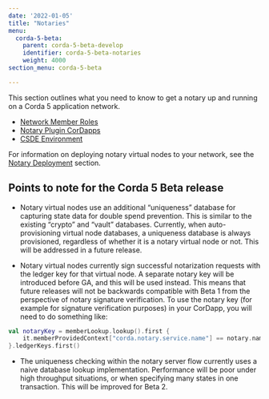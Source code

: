 ```yaml
---
date: '2022-01-05'
title: "Notaries"
menu:
  corda-5-beta:
    parent: corda-5-beta-develop
    identifier: corda-5-beta-notaries
    weight: 4000
section_menu: corda-5-beta

---
```


This section outlines what you need to know to get a notary up and running on a Corda 5 application network.

* [Network Member Roles](../notaries/network-member-roles.md)
* [Notary Plugin CorDapps](../notaries/plugin-cordapps-notary.md)
* [CSDE Environment](../notaries/csde.md)

For information on deploying notary virtual nodes to your network, see the [Notary Deployment](../../deploying/notaries/notary-deployment.md) section.

## Points to note for the Corda 5 Beta release

* Notary virtual nodes use an additional “uniqueness” database for capturing state data for double spend prevention. This is similar to the existing “crypto” and “vault” databases. Currently, when auto-provisioning virtual node databases, a uniqueness database is always provisioned, regardless of whether it is a notary virtual node or not. This will be addressed in a future release.

* Notary virtual nodes currently sign successful notarization requests with the ledger key for that virtual node. A separate notary key will be introduced before GA, and this will be used instead. This means that future releases will not be backwards compatible with Beta 1 from the perspective of notary signature verification. To use the notary key (for example for signature verification purposes) in your CorDapp, you will need to do something like:

```kotlin
val notaryKey = memberLookup.lookup().first {
    it.memberProvidedContext["corda.notary.service.name"] == notary.name.toString()
}.ledgerKeys.first()
```

* The uniqueness checking within the notary server flow currently uses a naive database lookup implementation. Performance will be poor under high throughput situations, or when specifying many states in one transaction. This will be improved for Beta 2.